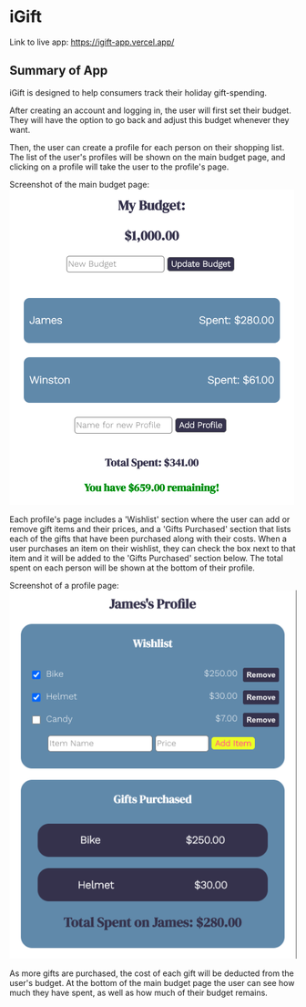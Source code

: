 # iGift

Link to live app: https://igift-app.vercel.app/

## Summary of App

iGift is designed to help consumers track their holiday gift-spending. 

After creating an account and logging in, the user will first set their budget. They will have the option to go back and adjust this budget whenever they want.

Then, the user can create a profile for each person on their shopping list. The list of the user's profiles will be shown on the main budget page, and clicking on a profile will take the user to the profile's page. 

Screenshot of the main budget page:
![alt text](./src/images/budget-page-screenshot.png "Budget Page Screenshot")

Each profile's page includes a 'Wishlist' section where the user can add or remove gift items and their prices, and a 'Gifts Purchased' section that lists each of the gifts that have been purchased along with their costs. When a user purchases an item on their wishlist, they can check the box next to that item and it will be added to the 'Gifts Purchased' section below. The total spent on each person will be shown at the bottom of their profile.

Screenshot of a profile page:
![alt text](./src/images/profile-page-screenshot.png "Profile Page Screenshot")

As more gifts are purchased, the cost of each gift will be deducted from the user's budget. At the bottom of the main budget page the user can see how much they have spent, as well as how much of their budget remains. 




